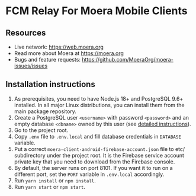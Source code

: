 # FCM Relay For Moera Mobile Clients

## Resources

* Live network: https://web.moera.org
* Read more about Moera at https://moera.org
* Bugs and feature requests: https://github.com/MoeraOrg/moera-issues/issues

## Installation instructions

1. As prerequisites, you need to have Node.js 18+ and PostgreSQL 9.6+
   installed. In all major Linux distributions, you can install them from
   the main package repository.
2. Create a PostgreSQL user `<username>` with password `<password>` and
   an empty database `<dbname>` owned by this user (see
   [detailed instructions][1]).
3. Go to the project root.
4. Copy `.env` file to `.env.local` and fill database credentials in `DATABASE`
   variable.
5. Put a correct `moera-client-android-firebase-account.json` file to etc/
   subdirectory under the project root. It is the Firebase service account
   private key that you need to download from the Firebase console.
5. By default, the server runs on port 8101. If you want it to run on a
   different port, set the `PORT` variable in `.env.local` accordingly.
6. Run `yarn install` or `npm install`.
7. Run `yarn start` or `npm start`.

[1]: https://moera.org/administration/installation/create-db.html
